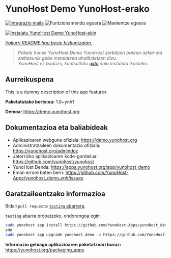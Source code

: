 <!--
Ohart ongi: README hau automatikoki sortu da <https://github.com/YunoHost/apps/tree/master/tools/readme_generator>ri esker
EZ editatu eskuz.
-->

# YunoHost Demo YunoHost-erako

[![Integrazio maila](https://apps.yunohost.org/badge/integration/yunohost_demo)](https://ci-apps.yunohost.org/ci/apps/yunohost_demo/)
![Funtzionamendu egoera](https://apps.yunohost.org/badge/state/yunohost_demo)
![Mantentze egoera](https://apps.yunohost.org/badge/maintained/yunohost_demo)

[![Instalatu YunoHost Demo YunoHost-ekin](https://install-app.yunohost.org/install-with-yunohost.svg)](https://install-app.yunohost.org/?app=yunohost_demo)

*[Irakurri README hau beste hizkuntzatan.](./ALL_README.md)*

> *Pakete honek YunoHost Demo YunoHost zerbitzari batean azkar eta zailtasunik gabe instalatzea ahalbidetzen dizu.*  
> *YunoHost ez baduzu, kontsultatu [gida](https://yunohost.org/install) nola instalatu ikasteko.*

## Aurreikuspena

This is a dummy description of this app features

**Paketatutako bertsioa:** 1.0~ynh1

**Demoa:** <https://demo.yunohost.org>
## Dokumentazioa eta baliabideak

- Aplikazioaren webgune ofiziala: <https://demo.yunohost.org>
- Administratzaileen dokumentazio ofiziala: <https://yunohost.org/admindoc>
- Jatorrizko aplikazioaren kode-gordailua: <https://github.com/yunohost/yunohost>
- YunoHost Denda: <https://apps.yunohost.org/app/yunohost_demo>
- Eman errore baten berri: <https://github.com/YunoHost-Apps/yunohost_demo_ynh/issues>

## Garatzaileentzako informazioa

Bidali `pull request`a [`testing` abarrera](https://github.com/YunoHost-Apps/yunohost_demo_ynh/tree/testing).

`testing` abarra probatzeko, ondorengoa egin:

```bash
sudo yunohost app install https://github.com/YunoHost-Apps/yunohost_demo_ynh/tree/testing --debug
edo
sudo yunohost app upgrade yunohost_demo -u https://github.com/YunoHost-Apps/yunohost_demo_ynh/tree/testing --debug
```

**Informazio gehiago aplikazioaren paketatzeari buruz:** <https://yunohost.org/packaging_apps>
